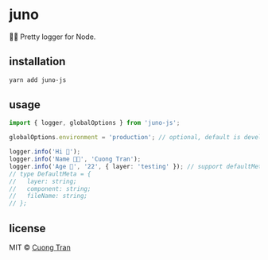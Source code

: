 # juno

👩‍🚀 Pretty logger for Node.

## installation

```sh
yarn add juno-js
```

## usage

```typescript
import { logger, globalOptions } from 'juno-js';

globalOptions.environment = 'production'; // optional, default is development

logger.info('Hi 🧕');
logger.info('Name 👨‍💻', 'Cuong Tran');
logger.info('Age 🌳', '22', { layer: 'testing' }); // support defaultMeta (type DefaultMeta)
// type DefaultMeta = {
//   layer: string;
//   component: string;
//   fileName: string;
// };
```

## license

MIT © [Cuong Tran](https://github.com/103cuong)
